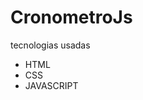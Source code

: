 # CronometroJs

tecnologias usadas

<ul>
  <li>HTML</li>
  <li>CSS</li>
  <li>JAVASCRIPT</li>
</ul>
